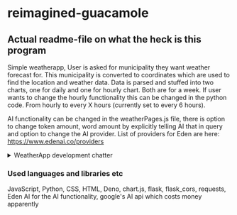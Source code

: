 # reimagined-guacamole

## Actual readme-file on what the heck is this program

Simple weatherapp, User is asked for municipality they want weather forecast for. This municipality is converted to coordinates which are used to find the location and weather data. Data is parsed and stuffed into two charts, one for daily and one for hourly chart. Both are for a week.
If user wants to change the hourly functionality this can be changed in the python code. From hourly to every X hours (currently set to every 6 hours).

AI functionality can be changed in the weatherPages.js file, there is option to change token amount, word amount by explicitly telling AI that in query and option to change the AI provider. List of providers for Eden are here: https://www.edenai.co/providers 











<details>
<summary>WeatherApp development chatter</summary>
  
### WeatherApp development chatter

So this is my weather app, created in a day. It takes user input for a city/municipality/town etc. Turns this information into coordinates, longitude, latitude with opencagedata.com and then uses that data to fetch weather information from the open-meteo's API.

Some minor tweaks were made to capitalize the first letter of user input as this input is used directly in some places on the website. Some neat logic to clear the graph a little bit to make it easier to read, such as showing the date change at midnight and only showing the day and month and not whole time information. Basic stuff to make everything look little bit more fine tuned. Editing the CSS style-file was easy to do with help of Figma which can give me the CSS files needed and allows creation of nice colour palettes. Quick bit of testing and everything seems fine.

Getting the project to point where data from weather API and opencagedata's coordinate API's data was shown correctly.
Parsing the data and adding it on graph and figuring out how to format, grid and squish the graph tightly around the datapoints took a little bit time and fiddling with google and chatbots. 

Adding AI-generated descriptions from the municipalities was not too difficult in the actual implementation of adding the municipality in question into the query for AI. The issues came from finding a free open-source AI with API that was not paid and actually worked as supposed. 
After hassling with dozens of APIs and creating multiple accounts to different websites i found Eden AI which had multiple options, so i just went through a list to test one by one which actually gives me a response. Once response was found it was time to parse the response, set token limits and explicitly tell the AI to not exceed the word limit in order to make the AI-generated text not be cut out oddly.

Last batch of quick testing and doing ZAP testing on the website and it came clean so I suppose cybersecurity course i had bit ago made me make semi-basic secure websites. 
</details>


### Used languages and libraries etc

JavaScript, Python, CSS, HTML, Deno, chart.js, flask, flask_cors, requests, Eden AI for the AI functionality, google's AI api which costs money apparently
